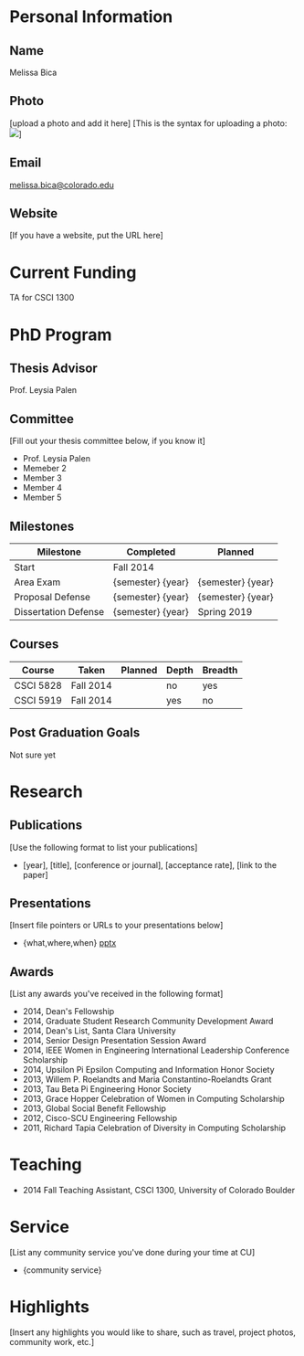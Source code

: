 # Personal Information

## Name
Melissa Bica


## Photo
[upload a photo and add it here]
[This is the syntax for uploading a photo: ![](images/profile.png)]

## Email
melissa.bica@colorado.edu

## Website
[If you have a website, put the URL here]

# Current Funding
TA for CSCI 1300

# PhD Program

## Thesis Advisor
Prof. Leysia Palen

## Committee 
[Fill out your thesis committee below, if you know it]

* Prof. Leysia Palen
* Memeber 2
* Member 3
* Member 4 
* Member 5

## Milestones

| Milestone            | Completed         | Planned           |         
| -------------------- | ----------------- | ----------------- |
| Start                | Fall 2014         |                   |
| Area Exam            | {semester} {year} | {semester} {year} |
| Proposal Defense     | {semester} {year} | {semester} {year} |
| Dissertation Defense | {semester} {year} | Spring 2019       |

## Courses

| Course           | Taken             | Planned            | Depth    | Breadth | 
| ---------------- | ----------------- | ------------------ | -------- | ------- |
| CSCI 5828        | Fall 2014         |                    | no       | yes     |
| CSCI 5919        | Fall 2014         |                    | yes      | no      |


## Post Graduation Goals

Not sure yet

# Research

## Publications
[Use the following format to list your publications]

* [year], [title], [conference or journal], [acceptance rate], [link to the paper]

## Presentations
[Insert file pointers or URLs to your presentations below]
* {what,where,when} [pptx](files/presentation-file.pptx)
      
## Awards
[List any awards you've received in the following format]

* 2014, Dean's Fellowship
* 2014, Graduate Student Research Community Development Award
* 2014, Dean's List, Santa Clara University
* 2014, Senior Design Presentation Session Award
* 2014, IEEE Women in Engineering International Leadership Conference Scholarship
* 2014, Upsilon Pi Epsilon Computing and Information Honor Society
* 2013, Willem P. Roelandts and Maria Constantino-Roelandts Grant
* 2013, Tau Beta Pi Engineering Honor Society
* 2013, Grace Hopper Celebration of Women in Computing Scholarship
* 2013, Global Social Benefit Fellowship
* 2012, Cisco-SCU Engineering Fellowship
* 2011, Richard Tapia Celebration of Diversity in Computing Scholarship

# Teaching

* 2014 Fall Teaching Assistant, CSCI 1300, University of Colorado Boulder

# Service
[List any community service you've done during your time at CU]

* {community service}

# Highlights
[Insert any highlights you would like to share, such as travel, project photos, community work, etc.]

